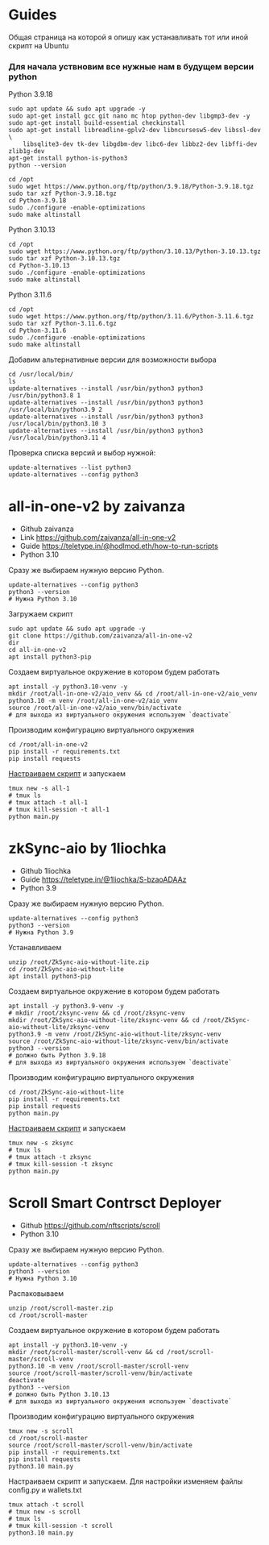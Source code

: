 # Guides
Общая страница на которой я опишу как устанавливать тот или иной скрипт на Ubuntu

### Для начала уствновим все нужные нам в будущем версии python
Python 3.9.18
```
sudo apt update && sudo apt upgrade -y
sudo apt-get install gcc git nano mc htop python-dev libgmp3-dev -y
sudo apt-get install build-essential checkinstall
sudo apt-get install libreadline-gplv2-dev libncursesw5-dev libssl-dev \
    libsqlite3-dev tk-dev libgdbm-dev libc6-dev libbz2-dev libffi-dev zlib1g-dev
apt-get install python-is-python3
python --version

cd /opt
sudo wget https://www.python.org/ftp/python/3.9.18/Python-3.9.18.tgz
sudo tar xzf Python-3.9.18.tgz
cd Python-3.9.18
sudo ./configure -enable-optimizations
sudo make altinstall
```
Python 3.10.13
```
cd /opt
sudo wget https://www.python.org/ftp/python/3.10.13/Python-3.10.13.tgz
sudo tar xzf Python-3.10.13.tgz
cd Python-3.10.13
sudo ./configure -enable-optimizations
sudo make altinstall
```
Python 3.11.6
```
cd /opt
sudo wget https://www.python.org/ftp/python/3.11.6/Python-3.11.6.tgz
sudo tar xzf Python-3.11.6.tgz
cd Python-3.11.6
sudo ./configure -enable-optimizations
sudo make altinstall
```

Добавим альтернативные версии для возможности выбора
```
cd /usr/local/bin/
ls
update-alternatives --install /usr/bin/python3 python3 /usr/bin/python3.8 1
update-alternatives --install /usr/bin/python3 python3 /usr/local/bin/python3.9 2
update-alternatives --install /usr/bin/python3 python3 /usr/local/bin/python3.10 3
update-alternatives --install /usr/bin/python3 python3 /usr/local/bin/python3.11 4
```
Проверка списка версий и выбор нужной:
```
update-alternatives --list python3
update-alternatives --config python3
```

# all-in-one-v2 by zaivanza
- Github zaivanza 
- Link https://github.com/zaivanza/all-in-one-v2
- Guide https://teletype.in/@hodlmod.eth/how-to-run-scripts
- Python 3.10

Сразу же выбираем нужную версию Python.
```
update-alternatives --config python3
python3 --version
# Нужна Python 3.10
```
Загружаем скрипт
```
sudo apt update && sudo apt upgrade -y
git clone https://github.com/zaivanza/all-in-one-v2
dir
cd all-in-one-v2
apt install python3-pip
```
Создаем виртуальное окружение в котором будем работать
```
apt install -y python3.10-venv -y
mkdir /root/all-in-one-v2/aio_venv && cd /root/all-in-one-v2/aio_venv
python3.10 -m venv /root/all-in-one-v2/aio_venv
source /root/all-in-one-v2/aio_venv/bin/activate
# для выхода из виртуального окружения используем `deactivate`
```
Производим конфигурацию виртуального окружения
```
cd /root/all-in-one-v2
pip install -r requirements.txt
pip install requests
```
[Настраиваем скрипт](https://github.com/zaivanza/all-in-one-v2) и запускаем
```
tmux new -s all-1
# tmux ls
# tmux attach -t all-1
# tmux kill-session -t all-1
python main.py
```

# zkSync-aio by 1liochka
- Github 1liochka 
- Guide https://teletype.in/@1liochka/S-bzaoADAAz
- Python 3.9

Сразу же выбираем нужную версию Python.
```
update-alternatives --config python3
python3 --version
# Нужна Python 3.9
```
Устанавливаем
```
unzip /root/ZkSync-aio-without-lite.zip
cd /root/ZkSync-aio-without-lite
apt install python3-pip
```
Создаем виртуальное окружение в котором будем работать
```
apt install -y python3.9-venv -y
# mkdir /root/zksync-venv && cd /root/zksync-venv
mkdir /root/ZkSync-aio-without-lite/zksync-venv && cd /root/ZkSync-aio-without-lite/zksync-venv
python3.9 -m venv /root/ZkSync-aio-without-lite/zksync-venv
source /root/ZkSync-aio-without-lite/zksync-venv/bin/activate
python3 --version
# должно быть Python 3.9.18
# для выхода из виртуального окружения используем `deactivate`
```
Производим конфигурацию виртуального окружения
```
cd /root/ZkSync-aio-without-lite
pip install -r requirements.txt
pip install requests
python main.py
```
[Настраиваем скрипт](https://teletype.in/@1liochka/S-bzaoADAAz) и запускаем
```
tmux new -s zksync
# tmux ls
# tmux attach -t zksync
# tmux kill-session -t zksync
python main.py
```

# Scroll Smart Contrsct Deployer
- Github https://github.com/nftscripts/scroll
- Python 3.10

Сразу же выбираем нужную версию Python.
```
update-alternatives --config python3
python3 --version
# Нужна Python 3.10
```
Распаковываем
```
unzip /root/scroll-master.zip
cd /root/scroll-master
```
Создаем виртуальное окружение в котором будем работать
```
apt install -y python3.10-venv -y
mkdir /root/scroll-master/scroll-venv && cd /root/scroll-master/scroll-venv
python3.10 -m venv /root/scroll-master/scroll-venv
source /root/scroll-master/scroll-venv/bin/activate
deactivate
python3 --version
# должно быть Python 3.10.13
# для выхода из виртуального окружения используем `deactivate`
```
Производим конфигурацию виртуального окружения
```
tmux new -s scroll
cd /root/scroll-master
source /root/scroll-master/scroll-venv/bin/activate
pip install -r requirements.txt
pip install requests
python3.10 main.py
```
Настраиваем скрипт и запускаем. Для настройки изменяем файлы config.py и wallets.txt
```
tmux attach -t scroll
# tmux new -s scroll
# tmux ls
# tmux kill-session -t scroll
python3.10 main.py
```
